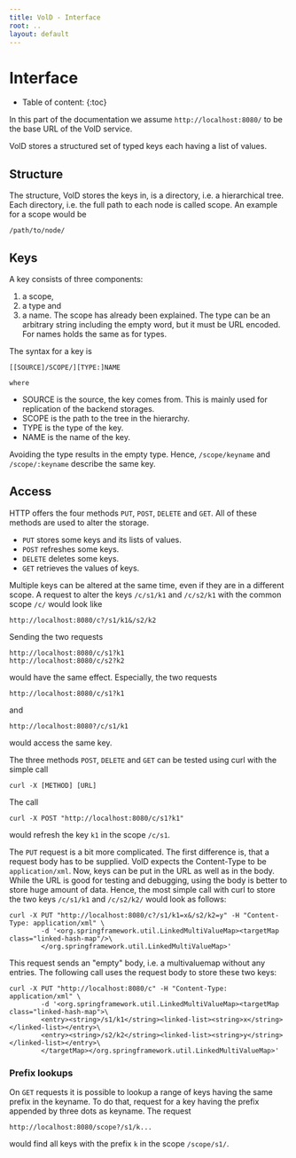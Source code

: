 ```yaml
---
title: VolD - Interface
root: ..
layout: default
---
```



Interface
=========

* Table of content:
{:toc}

In this part of the documentation we assume `http://localhost:8080/` to be the base URL of the VolD service.

VolD stores a structured set of typed keys each having a list of values.

Structure
---------

The structure, VolD stores the keys in, is a directory, i.e. a hierarchical tree.
Each directory, i.e. the full path to each node is called scope.
An example for a scope would be

    /path/to/node/

Keys
----

A key consists of three components:
1. a scope,
2. a type and
3. a name.
The scope has already been explained.
The type can be an arbitrary string including the empty word, but it must be URL encoded.
For names holds the same as for types.


The syntax for a key is

    [[SOURCE]/SCOPE/][TYPE:]NAME

    where
* SOURCE is the source, the key comes from. This is mainly used for replication of the backend storages.
* SCOPE is the path to the tree in the hierarchy.
* TYPE is the type of the key.
* NAME is the name of the key.

Avoiding the type results in the empty type.
Hence, `/scope/keyname` and `/scope/:keyname` describe the same key.

Access
------

HTTP offers the four methods `PUT`, `POST`, `DELETE` and `GET`.
All of these methods are used to alter the storage.
* `PUT` stores some keys and its lists of values.
* `POST` refreshes some keys.
* `DELETE` deletes some keys.
* `GET` retrieves the values of keys.

Multiple keys can be altered at the same time, even if they are in a different scope.
A request to alter the keys `/c/s1/k1` and `/c/s2/k1` with the common scope `/c/` would look like

    http://localhost:8080/c?/s1/k1&/s2/k2

Sending the two requests

    http://localhost:8080/c/s1?k1
    http://localhost:8080/c/s2?k2

would have the same effect.
Especially, the two requests

    http://localhost:8080/c/s1?k1

and

    http://localhost:8080?/c/s1/k1

would access the same key.

The three methods `POST`, `DELETE` and `GET` can be tested using curl with the simple call

    curl -X [METHOD] [URL]

The call

    curl -X POST "http://localhost:8080/c/s1?k1"

would refresh the key `k1` in the scope `/c/s1`.

The `PUT` request is a bit more complicated.
The first difference is, that a request body has to be supplied.
VolD expects the Content-Type to be `application/xml`.
Now, keys can be put in the URL as well as in the body.
While the URL is good for testing and debugging, using the body is better to store huge amount of data.
Hence, the most simple call with curl to store the two keys `/c/s1/k1` and `/c/s2/k2/` would look as follows:

    curl -X PUT "http://localhost:8080/c?/s1/k1=x&/s2/k2=y" -H "Content-Type: application/xml" \
            -d '<org.springframework.util.LinkedMultiValueMap><targetMap class="linked-hash-map"/>\
            </org.springframework.util.LinkedMultiValueMap>'

This request sends an "empty" body, i.e. a multivaluemap without any entries.
The following call uses the request body to store these two keys:

    curl -X PUT "http://localhost:8080/c" -H "Content-Type: application/xml" \
            -d '<org.springframework.util.LinkedMultiValueMap><targetMap class="linked-hash-map">\
            <entry><string>/s1/k1</string><linked-list><string>x</string></linked-list></entry>\
            <entry><string>/s2/k2</string><linked-list><string>y</string></linked-list></entry>\
            </targetMap></org.springframework.util.LinkedMultiValueMap>'

### Prefix lookups

On `GET` requests it is possible to lookup a range of keys having the same prefix in the keyname.
To do that, request for a key having the prefix appended by three dots as keyname.
The request

    http://localhost:8080/scope?/s1/k...

would find all keys with the prefix `k` in the scope `/scope/s1/`.
